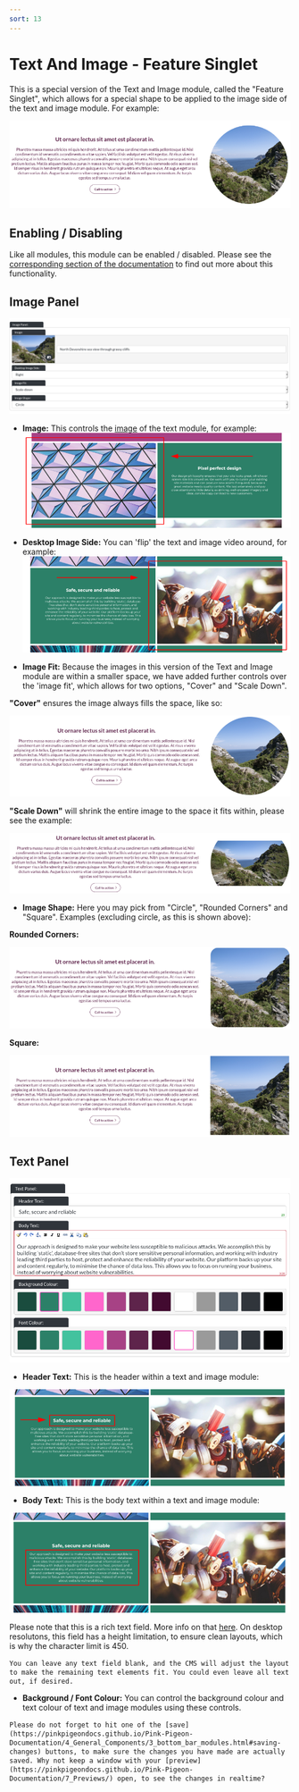 ```yaml
---
sort: 13
---
```


# Text And Image - Feature Singlet

This is a special version of the Text and Image module, called the "Feature Singlet", which allows for a special shape to be applied to the image side of the text and image module. For example:

![Image of the text and image module, feature singlet](https://raw.githubusercontent.com/pinkpigeondocs/Pink-Pigeon-Documentation/master/docs/6_Modules/images/13_text_and_image_feature_singlet.png)

## Enabling / Disabling

Like all modules, this module can be enabled / disabled. Please see the [corresponding section of the documentation][endis] to find out more about this functionality.

[endis]: https://pinkpigeondocs.github.io/Pink-Pigeon-Documentation/4_General_Components/4_enabling_disabling_modules.html

## Image Panel

![Image of the image panel of a text and image module](https://raw.githubusercontent.com/pinkpigeondocs/Pink-Pigeon-Documentation/master/docs/6_Modules/images/13_text_and_image_feature_singlet_image_panel.png)

- **Image:** This controls the [image](https://pinkpigeondocs.github.io/Pink-Pigeon-Documentation/4_General_Components/2_image_picker.html) of the text module, for example: ![Image of the image panel of a text and image module](https://raw.githubusercontent.com/pinkpigeondocs/Pink-Pigeon-Documentation/master/docs/6_Modules/images/12_text_and_image_image_panel.png)

- **Desktop Image Side:** You can 'flip' the text and image video around, for example: ![Image of the image panel of a text and image module](https://raw.githubusercontent.com/pinkpigeondocs/Pink-Pigeon-Documentation/master/docs/6_Modules/images/12_text_and_image_image_on_right.png)

- **Image Fit:** Because the images in this version of the Text and Image module are within a smaller space, we have added further controls over the 'image fit', which allows for two options, "Cover" and "Scale Down".

**"Cover"** ensures the image always fills the space, like so:

![Image of the 'cover' image fit, for the text and image feature singlet module](https://raw.githubusercontent.com/pinkpigeondocs/Pink-Pigeon-Documentation/master/docs/6_Modules/images/13_text_and_image_feature_singlet_fit_cover.png)

**"Scale Down"** will shrink the entire image to the space it fits within, please see the example:

![Image of the 'scaledown' image fit, for the text and image feature singlet module](https://raw.githubusercontent.com/pinkpigeondocs/Pink-Pigeon-Documentation/master/docs/6_Modules/images/13_text_and_image_feature_singlet_fit_scaledown.png)

- **Image Shape:** Here you may pick from "Circle", "Rounded Corners" and "Square". Examples (excluding circle, as this is shown above):

**Rounded Corners:**

![Image of the 'Rounded Corners' image shape, for the text and image feature singlet module](https://raw.githubusercontent.com/pinkpigeondocs/Pink-Pigeon-Documentation/master/docs/6_Modules/images/13_text_and_image_feature_singlet_shape_rounded.png)

**Square:**

![Image of the 'Square' image shape, for the text and image feature singlet module](https://raw.githubusercontent.com/pinkpigeondocs/Pink-Pigeon-Documentation/master/docs/6_Modules/images/13_text_and_image_feature_singlet_shape_square.png)


## Text Panel

![Image of the text panel of a text and image module](https://raw.githubusercontent.com/pinkpigeondocs/Pink-Pigeon-Documentation/master/docs/6_Modules/images/12_text_and_image_text_panel.png)

- **Header Text:** This is the header within a text and image module:

![Image of the text panel of a text and image module](https://raw.githubusercontent.com/pinkpigeondocs/Pink-Pigeon-Documentation/master/docs/6_Modules/images/12_text_and_image_text_panel_header.png)

- **Body Text:** This is the body text within a text and image module:

![Image of the text panel of a text and image module](https://raw.githubusercontent.com/pinkpigeondocs/Pink-Pigeon-Documentation/master/docs/6_Modules/images/12_text_and_image_text_panel_body.png)

Please note that this is a rich text field. More info on that [here](https://pinkpigeondocs.github.io/Pink-Pigeon-Documentation/4_General_Components/6_rich_text_editing.html).
On desktop resolutons, this field has a height limitation, to ensure clean layouts, which is why the character limit is 450.


```tip
You can leave any text field blank, and the CMS will adjust the layout to make the remaining text elements fit. You could even leave all text out, if desired.
```

- **Background / Font Colour:** You can control the background colour and text colour of text and image modules using these controls.

```tip
Please do not forget to hit one of the [save](https://pinkpigeondocs.github.io/Pink-Pigeon-Documentation/4_General_Components/3_bottom_bar_modules.html#saving-changes) buttons, to make sure the changes you have made are actually saved. Why not keep a window with your [preview](https://pinkpigeondocs.github.io/Pink-Pigeon-Documentation/7_Previews/) open, to see the changes in realtime?
```